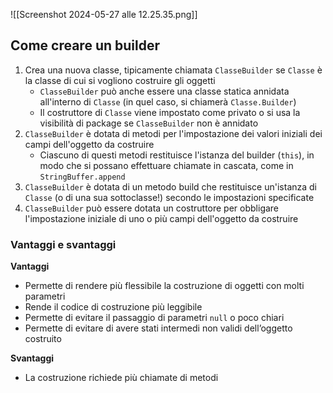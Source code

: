![[Screenshot 2024-05-27 alle 12.25.35.png]]

## Come creare un builder
1. Crea una nuova classe, tipicamente chiamata `ClasseBuilder` se `Classe` è la classe di cui si vogliono costruire gli oggetti
	- `ClasseBuilder` può anche essere una classe statica annidata all'interno di `Classe` (in quel caso, si chiamerà `Classe.Builder`)
	- Il costruttore di `Classe` viene impostato come privato o si usa la visibilità di package se `ClasseBuilder` non è annidato
2. `ClasseBuilder` è dotata di metodi per l'impostazione dei valori iniziali dei campi dell'oggetto da costruire
	- Ciascuno di questi metodi restituisce l'istanza del builder (`this`), in modo che si possano effettuare chiamate in cascata, come in `StringBuffer.append`
3. `ClasseBuilder` è dotata di un metodo build che restituisce un'istanza di `Classe` (o di una sua sottoclasse!) secondo le impostazioni specificate
4. `ClasseBuilder` può essere dotata un costruttore per obbligare l'impostazione iniziale di uno o più campi dell'oggetto da costruire

### Vantaggi e svantaggi
**Vantaggi**
- Permette di rendere più flessibile la costruzione di oggetti con molti parametri
- Rende il codice di costruzione più leggibile
- Permette di evitare il passaggio di parametri `null` o poco chiari
- Permette di evitare di avere stati intermedi non validi dell’oggetto costruito

**Svantaggi**
- La costruzione richiede più chiamate di metodi
